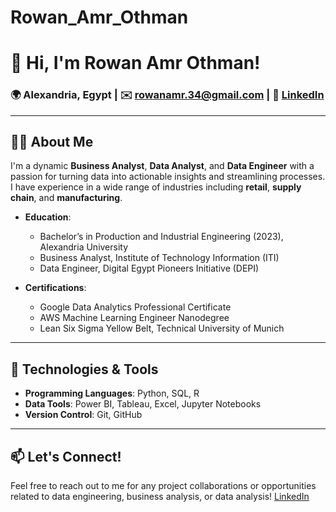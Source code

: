 # Rowan_Amr_Othman
# 👋 Hi, I'm Rowan Amr Othman!

### 🌍 Alexandria, Egypt | ✉️ rowanamr.34@gmail.com | 💼 [LinkedIn](https://www.linkedin.com/in/rowan-amr/)

---

## 👩‍💻 About Me

I'm a dynamic **Business Analyst**, **Data Analyst**, and **Data Engineer** with a passion for turning data into actionable insights and streamlining processes. I have experience in a wide range of industries including **retail**, **supply chain**, and **manufacturing**.

- **Education**:  
   - Bachelor’s in Production and Industrial Engineering (2023), Alexandria University  
   - Business Analyst, Institute of Technology Information (ITI)  
   - Data Engineer, Digital Egypt Pioneers Initiative (DEPI)

- **Certifications**:
   - Google Data Analytics Professional Certificate
   - AWS Machine Learning Engineer Nanodegree
   - Lean Six Sigma Yellow Belt, Technical University of Munich

---


## 🔧 Technologies & Tools
- **Programming Languages**: Python, SQL, R
- **Data Tools**: Power BI, Tableau, Excel, Jupyter Notebooks
- **Version Control**: Git, GitHub

---

## 📫 Let's Connect!
Feel free to reach out to me for any project collaborations or opportunities related to data engineering, business analysis, or data analysis!
[LinkedIn](https://www.linkedin.com/in/rowan-amr/)

